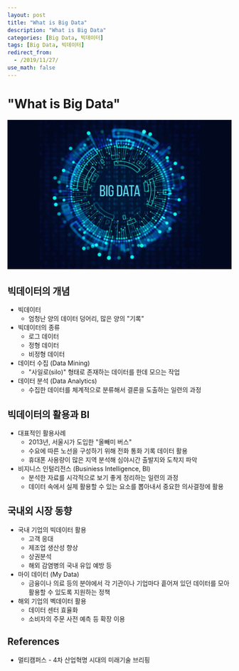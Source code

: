 ```yaml
---
layout: post
title: "What is Big Data"
description: "What is Big Data"
categories: [Big Data, 빅데이터]
tags: [Big Data, 빅데이터]
redirect_from:
  - /2019/11/27/
use_math: false
---
```


# "What is Big Data"

<img src="/assets/images/posts/2019-11-27-what-is-big-data/BigData-1024x682-1024x682.jpg">

## 빅데이터의 개념

- 빅데이터
  - 엄청난 양의 데이터 덩어리, 많은 양의 "기록"
- 빅데이터의 종류
  - 로그 데이터
  - 정형 데이터
  - 비정형 데이터
- 데이터 수집 (Data Mining)
  - "사일로(silo)" 형태로 존재하는 데이터를 한데 모으는 작업
- 데이터 분석 (Data Analytics)
  - 수집한 데이터를 체계적으로 분류해서 결론을 도출하는 일련의 과정

## 빅데이터의 활용과 BI

- 대표적인 활용사례
  - 2013년, 서울시가 도입한 "올빼미 버스"
  - 수요에 따른 노선을 구성하기 위해 전화 통화 기록 데이터 활용
  - 휴대폰 사용량이 많은 지역 분석해 심야시간 출발지와 도착지 파악
- 비지니스 인털리전스 (Businiess Intelligence, BI)
  - 분석한 자료를 시각적으로 보기 좋게 정리하는 일련의 과정
  - 데이터 속에서 실제 활용할 수 있는 요소를 뽑아내서 중요한 의사결정에 활용

## 국내외 시장 동향

- 국내 기업의 빅데이터 활용
  - 고객 응대
  - 제조업 생산성 향상
  - 상권분석
  - 해외 감염병의 국내 유입 예방 등
- 마이 데이터 (My Data)
  - 금융이나 의료 등의 분야에서 각 기관이나 기업마다 흩어져 있던 데이터를 모아 활용할 수 있도록 지원하는 정책
- 해외 기업의 벡데이터 활용
  - 데이터 센터 효율화
  - 소비자의 주문 사전 예측 등 확장 이용

## References

- 멀티캠퍼스 - 4차 산업혁명 시대의 미래기술 브리핑
